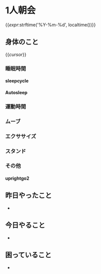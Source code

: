 # 1人朝会

{{_expr_:strftime('%Y-%m-%d', localtime())}}

## 身体のこと

{{_cursor_}}

### 睡眠時間

#### sleepcycle

#### Autosleep

### 運動時間

### ムーブ

### エクササイズ

### スタンド

### その他

#### uprightgo2


## 昨日やったこと

- 

## 今日やること

- 

## 困っていること

-
